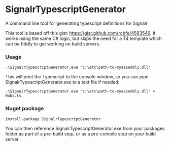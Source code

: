 # SignalrTypescriptGenerator
A command line tool for generating typescript definitions for Signalr

This tool is based off this gist: https://gist.github.com/robfe/4583549. It works using the same C# logic, but skips the need for a T4 template which can be fiddly to get working on build servers.

### Usage

    .\SignalrTypescriptGenerator.exe "c:\etc\path-to-myassembly.dll"

This will print the Typescript to the console window, so you can pipe SignalrTypescriptGenerator.exe to a text file if needed:

    .\SignalrTypescriptGenerator.exe "c:\etc\path-to-myassembly.dll" > Hubs.ts

### Nuget package

    install-package SignalrTypescriptGenerator
    
You can then reference SignalrTypescriptGenerator.exe from your packages folder as part of a pre-build step, or as a pre-compile step on your build server.
